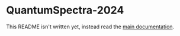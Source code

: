 # QuantumSpectra-2024

This README isn't written yet, instead read the [main documentation](https://quantumspectra-2024.readthedocs.io).
